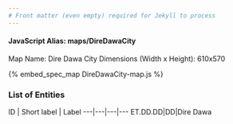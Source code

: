 ```yaml
---
# Front matter (even empty) required for Jekyll to process
---
```


#### JavaScript Alias: maps/DireDawaCity

Map Name: Dire Dawa City
Dimensions (Width x Height): 610x570



{% embed_spec_map DireDawaCity-map.js %}

### List of Entities

ID | Short label | Label
---|---|---|---
ET.DD.DD|DD|Dire Dawa